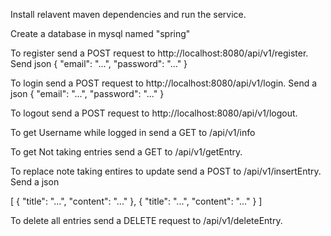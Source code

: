 Install relavent maven dependencies and run the service.

Create a database in mysql named "spring"

To register send a POST request to http://localhost:8080/api/v1/register. Send json
{
  "email": "...",
  "password": "..."
}

To login send a POST request to http://localhost:8080/api/v1/login. Send a json 
{
  "email": "...",
  "password": "..."
 }
 
 To logout send a POST request to http://localhost:8080/api/v1/logout.
 
 To get Username while logged in send a GET to /api/v1/info
 
 To get Not taking entries send a GET to /api/v1/getEntry.
 
 To replace note taking entires to update send a POST to /api/v1/insertEntry. Send a json
 
 [
    {
            "title": "...",
            "content": "..."
    },
    {
            "title": "...",
            "content": "..."
    }
]

To delete all entries send a DELETE request to /api/v1/deleteEntry.

 
 
 
 
